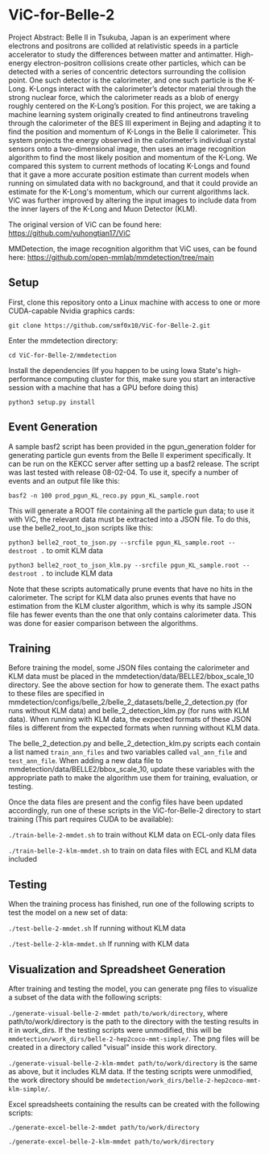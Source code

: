 # ViC-for-Belle-2

Project Abstract:
Belle II in Tsukuba, Japan is an experiment where electrons and positrons are collided at relativistic speeds in a particle accelerator to study the differences between matter and antimatter. High-energy electron-positron collisions create other particles, which can be detected with a series of concentric detectors surrounding the collision point. One such detector is the calorimeter, and one such particle is the K-Long. K-Longs interact with the calorimeter’s detector material through the strong nuclear force, which the calorimeter reads as a blob of energy roughly centered on the K-Long’s position. For this project, we are taking a machine learning system originally created to find antineutrons traveling through the calorimeter of the BES III experiment in Bejing and adapting it to find the position and momentum of K-Longs in the Belle II calorimeter. This system projects the energy observed in the calorimeter’s individual crystal sensors onto a two-dimensional image, then uses an image recognition algorithm to find the most likely position and momentum of the K-Long. We compared this system to current methods of locating K-Longs and found that it gave a more accurate position estimate than current models when running on simulated data with no background, and that it could provide an estimate for the K-Long's momentum, which our current algorithms lack. ViC was further improved by altering the input images to include data from the inner layers of the K-Long and Muon Detector (KLM).

The original version of ViC can be found here: https://github.com/yuhongtian17/ViC

MMDetection, the image recognition algorithm that ViC uses, can be found here: https://github.com/open-mmlab/mmdetection/tree/main

## Setup
First, clone this repository onto a Linux machine with access to one or more CUDA-capable Nvidia graphics cards:

```git clone https://github.com/smf0x10/ViC-for-Belle-2.git```

Enter the mmdetection directory:

```cd ViC-for-Belle-2/mmdetection```

Install the dependencies (If you happen to be using Iowa State's high-performance computing cluster for this, make sure you start an interactive session with a machine that has a GPU before doing this)

```python3 setup.py install```

## Event Generation
A sample basf2 script has been provided in the pgun_generation folder for generating particle gun events from the Belle II experiment specifically. It can be run on the KEKCC server after setting up a basf2 release. The script was last tested with release 08-02-04. To use it, specify a number of events and an output file like this:

```basf2 -n 100 prod_pgun_KL_reco.py pgun_KL_sample.root```

This will generate a ROOT file containing all the particle gun data; to use it with ViC, the relevant data must be extracted into a JSON file. To do this, use the belle2_root_to_json scripts like this:

```python3 belle2_root_to_json.py --srcfile pgun_KL_sample.root --destroot .``` to omit KLM data

```python3 belle2_root_to_json_klm.py --srcfile pgun_KL_sample.root --destroot .``` to include KLM data

Note that these scripts automatically prune events that have no hits in the calorimeter. The script for KLM data also prunes events that have no estimation from the KLM cluster algorithm, which is why its sample JSON file has fewer events than the one that only contains calorimeter data. This was done for easier comparison between the algorithms.

## Training
Before training the model, some JSON files containg the calorimeter and KLM data must be placed in the mmdetection/data/BELLE2/bbox_scale_10 directory. See the above section for how to generate them. The exact paths to these files are specified in mmdetection/configs/belle_2/belle_2_datasets/belle_2_detection.py (for runs without KLM data) and belle_2_detection_klm.py (for runs with KLM data). When running with KLM data, the expected formats of these JSON files is different from the expected formats when running without KLM data.

The belle_2_detection.py and belle_2_detection_klm.py scripts each contain a list named `train_ann_files` and two variables called `val_ann_file` and `test_ann_file`. When adding a new data file to mmdetection/data/BELLE2/bbox_scale_10, update these variables with the appropriate path to make the algorithm use them for training, evaluation, or testing.

Once the data files are present and the config files have been updated accordingly, run one of these scripts in the ViC-for-Belle-2 directory to start training (This part requires CUDA to be available):

```./train-belle-2-mmdet.sh``` to train without KLM data on ECL-only data files 

```./train-belle-2-klm-mmdet.sh``` to train on data files with ECL and KLM data included

## Testing
When the training process has finished, run one of the following scripts to test the model on a new set of data:

```./test-belle-2-mmdet.sh``` If running without KLM data

```./test-belle-2-klm-mmdet.sh``` If running with KLM data

## Visualization and Spreadsheet Generation
After training and testing the model, you can generate png files to visualize a subset of the data with the following scripts:

```./generate-visual-belle-2-mmdet path/to/work/directory```, where path/to/work/directory is the path to the directory with the testing results in it in work_dirs. If the testing scripts were unmodified, this will be `mmdetection/work_dirs/belle-2-hep2coco-mmt-simple/`. The png files will be created in a directory called "visual" inside this work directory.

```./generate-visual-belle-2-klm-mmdet path/to/work/directory``` is the same as above, but it includes KLM data. If the testing scripts were unmodified, the work directory should be `mmdetection/work_dirs/belle-2-hep2coco-mmt-klm-simple/`.

Excel spreadsheets containing the results can be created with the following scripts:

```./generate-excel-belle-2-mmdet path/to/work/directory```

```./generate-excel-belle-2-klm-mmdet path/to/work/directory```
